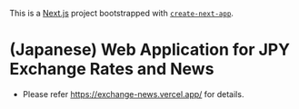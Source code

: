 This is a [Next.js](https://nextjs.org) project bootstrapped with [`create-next-app`](https://nextjs.org/docs/app/api-reference/cli/create-next-app).

# (Japanese) Web Application for JPY Exchange Rates and News
- Please refer https://exchange-news.vercel.app/ for details.